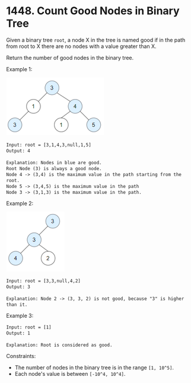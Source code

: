 # 1448. Count Good Nodes in Binary Tree

Given a binary tree `root`, a node X in the tree is named good if in the path from root to X there are no nodes with a value greater than X.

Return the number of good nodes in the binary tree.

Example 1:

![](example_1.png)

    Input: root = [3,1,4,3,null,1,5]
    Output: 4

    Explanation: Nodes in blue are good.
    Root Node (3) is always a good node.
    Node 4 -> (3,4) is the maximum value in the path starting from the root.
    Node 5 -> (3,4,5) is the maximum value in the path
    Node 3 -> (3,1,3) is the maximum value in the path.

Example 2:

![](example_2.png)

    Input: root = [3,3,null,4,2]
    Output: 3

    Explanation: Node 2 -> (3, 3, 2) is not good, because "3" is higher than it.
Example 3:

    Input: root = [1]
    Output: 1

    Explanation: Root is considered as good.

Constraints:
- The number of nodes in the binary tree is in the range `[1, 10^5]`.
- Each node's value is between `[-10^4, 10^4]`.
